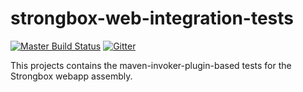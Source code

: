 strongbox-web-integration-tests
===
[![Master Build Status](https://dev.carlspring.org/jenkins/buildStatus/icon?job=strongbox/strongbox-web-integration-tests/master)](https://dev.carlspring.org/jenkins/job/strongbox/job/strongbox-web-integration-tests/job/master/)
[![Gitter](https://badges.gitter.im/Join%20Chat.svg)](https://gitter.im/strongbox/strongbox?utm_source=badge&utm_medium=badge&utm_campaign=pr-badge&utm_content=badge)

This projects contains the maven-invoker-plugin-based tests for the Strongbox webapp assembly.
